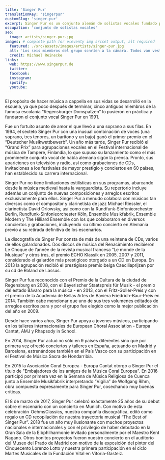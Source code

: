 ```yaml
---
title: 'Singer Pur'
translationKey: 'singerpur'
customSlug: 'singer-pur'
excerpt: Singer Pur es un conjunto alemán de solistas vocales fundado por cinco antiguos Regensburger Domspatzen. Está formado por cinco hombres y una mujer.
occupation: 'conjunto de solistas vocales'
seo:
  image: artists/singer-pur.jpg
images: # complete path for eleventy img srcset output, alt required
  featured: ./src/assets/images/artists/singer-pur.jpg
  alt: 'Los seis miembros del grupo sonríen a la cámara. Todos van vestidos de azul, con una mujer al frente. Los demás son hombres. '
  credit: Michael Reinecke
links:
  web: https://www.singerpur.de
  twitter:
  facebook:
  instagram:
  spotify:
  youtube:
---
```


El propósito de hacer música a cappella en sus vidas se desarrolló en la escuela, ya que poco después de terminar, cinco antiguos miembros de la famosa escolanía “Regensburger Domspatzen” lo pusieron en práctica y fundaron el conjunto vocal Singer Pur en 1991.

Fue un fortuito asunto de amor el que llevó a una soprano a sus filas. En 1994, el sexteto Singer Pur con una inusual combinación de voces (una soprano, tres tenores, un barítono y un bajo) ganó el primer premio en el “Deutscher Musikwettbewerb”. Un año más tarde, Singer Pur recibió el “Grand Prix” para agrupaciones vocales en el Festival internacional de música de Tampere, Finlandia, lo que supuso su lanzamiento como el más prominente conjunto vocal de habla alemana sigún la prensa. Pronto, sus apariciones en televisión y radio, así como grabaciones de CDs, invitaciones a los festivales de mayor prestigio y conciertos en 60 países, han establecido su carrera internacional.

Singer Pur no tiene limitaciones estilísticas en sus programas, abarcando desde la música medieval hasta la vanguardista. Su repertorio incluye además un conjunto de nuevas composiciones y arreglos escritos exclusivamente para ellos. Singer Pur a menudo colabora con músicos tan diversos como el compositor y clarinetista de jazz Michael Riessler, el clarinetista David Orlowsky, así como con la Rundfunk-Sinfonieorchester Berlin, Rundfunk-Sinfonieorchester Köln, Ensemble Musikfabrik, Ensemble Modern y The Hilliard Ensemble con los que colaboraron en diversos conciertos y grabaciones, incluyendo  su último concierto en Alemania previo a su retirada definitiva de los escenarios.

La discografía de Singer Pur consta de más de una veintena de CDs, varios de ellos galardonados. Dos discos de música del Renacimiento recibieron Le Choque de l’année de la revista musical francesa “Le monde de la Musique” y otros tres, el premio ECHO Klassik en 2005, 2007 y 2011, considerado el galardón más prestigioso otorgado a un CD en Europa. En 2013 la agrupación recibió el prestigioso premio belga Caeciliaprijzen por su cd de Roland de Lassus.

Singer Pur fue reconocido con el Premio de la Cultura de la ciudad de Regensburg en 2008, con el Bayerischer Staatspreis für Musik - el premio del estado Bávaro para la música - en 2013, con el Fritz-Goller-Preis y con el premio de la Academia de Bellas Artes de Baviera Friedrich-Baur-Preis en 2014.
También cabe mencionar que uno de sus tres volumenes editados de arreglos escritos para y por el grupo fue elegido como la mejor publicación del año en 2009.

Desde hace varios años, Singer Pur apoya a jovenes músicos, participando en los talleres internacionales de European Choral Association - Europa Cantat, AMJ y Rhapsody in School.

En 2014, Singer Pur actuó no sólo en 9 países diferentes sino que por primera vez ofreció conciertos y talleres en España, actuando en Madrid y Barcelona, estrenándose también en el País Vasco con su participación en el Festival de Música Sacra de Hondarribia.

En 2015 la Asociación Coral Europea - Europa Cantat otorgó a Singer Pur el título de "Embajadores de los amigos de la Música Coral Europea".
En 2016 participó por primera vez en la Semana de Música Religiosa de Cuenca junto a Ensemble Musikfabrik interpretando “Vigilia” de Wolfgang Rihm, obra compuesta expresamente para Singer Pur, cosechando muy buenas críticas.

El 8 de marzo de 2017, Singer Pur celebró exáctamente 25 años de su debut sobre el escenario con un concierto en Munich. Con motivo de esta celebración  OehmsClassics, nuestra compañía discográfica, editó como regalo un CD recopilación de nuestra trayectoria musical “The Best of Singer Pur”.
2018 fue un año muy ilusionante con muchos proyectos nacionales e internacionales y con el privilegio de haber debutado en la Gran Sala de la Elbphilharmonie invitado personalmente por el Maestro Kent Nagano. Otros bonitos proyectos fueron nuestro concierto en el auditorio del Museo del Prado de Madrid con motivo de la exposición del pintor del Cinquecento Lorenzo Lotto y nuestra primera participación en el ciclo Martes Musicales de la Fundación Vital en Vitoria-Gasteiz.
